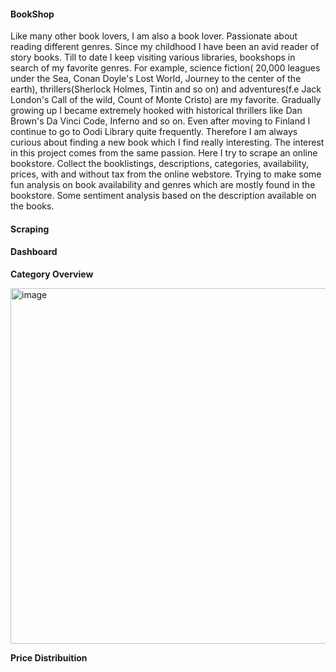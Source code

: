 #### BookShop

Like many other book lovers, I am also a book lover. Passionate about reading different genres. 
Since my childhood I have been an avid reader of story books. Till to date I keep visiting various libraries,
bookshops in search of my favorite genres. For example, science fiction( 20,000 leagues under the Sea, Conan Doyle's
Lost World, Journey to the center of the earth), thrillers(Sherlock Holmes, Tintin and so on) and
adventures(f.e Jack London's Call of the wild, Count of Monte Cristo) are my favorite.
Gradually growing up I became extremely hooked with historical thrillers like Dan Brown's Da Vinci Code, Inferno 
and so on. Even after moving to Finland I continue to go to Oodi Library quite frequently. Therefore I am always curious
about finding a new book which I find really interesting. The interest in this project comes from the same passion.
Here I try to scrape an online bookstore. Collect the booklistings, descriptions, categories, availability, prices, with
and without tax from the online webstore. Trying to make some fun analysis on book availability and genres which are mostly found
in the bookstore. Some sentiment analysis based on the description available on the books. 

#### Scraping


#### Dashboard
**Category Overview**


<img width="569" alt="image" src="https://github.com/user-attachments/assets/fd2258ab-6db6-47bf-965d-d7dce2b5fe2a" />



**Price Distribuition**
